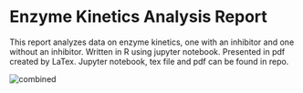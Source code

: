 # Enzyme Kinetics Analysis Report
This report analyzes data on enzyme kinetics, one with an inhibitor and one without an inhibitor. Written in R using jupyter notebook.
Presented in pdf created by LaTex. Jupyter notebook, tex file and pdf can be found in repo.



![combined](https://user-images.githubusercontent.com/15692932/227731295-7b087432-ca44-4691-bf8d-00c0b55a7af9.png)
